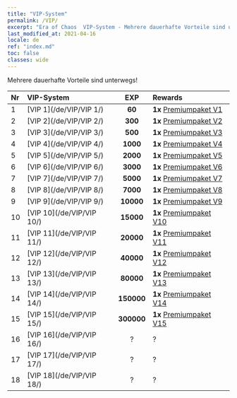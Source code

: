 ```yaml
---
title: "VIP-System"
permalink: /VIP/
excerpt: "Era of Chaos  VIP-System - Mehrere dauerhafte Vorteile sind unterwegs!"
last_modified_at: 2021-04-16
locale: de
ref: "index.md"
toc: false
classes: wide
---
```


  Mehrere dauerhafte Vorteile sind unterwegs!

  |  Nr  | VIP-System | EXP | Rewards |
  |:-----|:------------|:---:|:--------|
  | 1 | [VIP 1](/de/VIP/VIP 1/) | **60** | **1x** [Premiumpaket V1](/de/Items/con_1297/) |
  | 2 | [VIP 2](/de/VIP/VIP 2/) | **300** | **1x** [Premiumpaket V2](/de/Items/con_1298/) |
  | 3 | [VIP 3](/de/VIP/VIP 3/) | **500** | **1x** [Premiumpaket V3](/de/Items/con_1299/) |
  | 4 | [VIP 4](/de/VIP/VIP 4/) | **1000** | **1x** [Premiumpaket V4](/de/Items/con_1300/) |
  | 5 | [VIP 5](/de/VIP/VIP 5/) | **2000** | **1x** [Premiumpaket V5](/de/Items/con_1301/) |
  | 6 | [VIP 6](/de/VIP/VIP 6/) | **3000** | **1x** [Premiumpaket V6](/de/Items/con_1302/) |
  | 7 | [VIP 7](/de/VIP/VIP 7/) | **5000** | **1x** [Premiumpaket V7](/de/Items/con_1303/) |
  | 8 | [VIP 8](/de/VIP/VIP 8/) | **7000** | **1x** [Premiumpaket V8](/de/Items/con_1304/) |
  | 9 | [VIP 9](/de/VIP/VIP 9/) | **10000** | **1x** [Premiumpaket V9](/de/Items/con_1305/) |
  | 10 | [VIP 10](/de/VIP/VIP 10/) | **15000** | **1x** [Premiumpaket V10](/de/Items/con_1306/) |
  | 11 | [VIP 11](/de/VIP/VIP 11/) | **20000** | **1x** [Premiumpaket V11](/de/Items/con_1307/) |
  | 12 | [VIP 12](/de/VIP/VIP 12/) | **40000** | **1x** [Premiumpaket V12](/de/Items/con_1308/) |
  | 13 | [VIP 13](/de/VIP/VIP 13/) | **80000** | **1x** [Premiumpaket V13](/de/Items/con_1309/) |
  | 14 | [VIP 14](/de/VIP/VIP 14/) | **150000** | **1x** [Premiumpaket V14](/de/Items/con_1310/) |
  | 15 | [VIP 15](/de/VIP/VIP 15/) | **300000** | **1x** [Premiumpaket V15](/de/Items/con_1311/) |
  | 16 | [VIP 16](/de/VIP/VIP 16/) | ? | ? |
  | 17 | [VIP 17](/de/VIP/VIP 17/) | ? | ? |
  | 18 | [VIP 18](/de/VIP/VIP 18/) | ? | ? |
